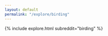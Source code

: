 ```yaml
---
layout: default
permalink: "/explore/birding"
---
```


<link rel="stylesheet" type="text/css" href="/static/css/explore.css">
{% include explore.html subreddit="birding" %}
